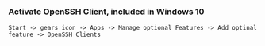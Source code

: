 ### Activate OpenSSH Client, included in Windows 10
```
Start -> gears icon -> Apps -> Manage optional Features -> Add optinal feature -> OpenSSH Clients
```
